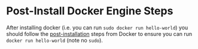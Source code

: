 # Post-Install Docker Engine Steps

After installing docker (i.e. you can run `sudo docker run hello-world`) you should
follow the
[post-installation](https://docs.docker.com/engine/install/linux-postinstall/) steps
from Docker to ensure you can run `docker run hello-world` (note no `sudo`).

